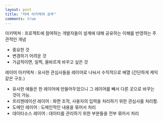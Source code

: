 ```yaml
---
layout: post
title: "자바 아키텍쳐 공부"
comments: true
---
```


아키텍쳐 :
프로젝트에 참여하는 개발자들이 설계에 대해 공유하는 이해를 반영하는 주관적인 개념  
  - 중요한 것  
  - 변경하기 어려운 것  
  - 가급적이면, 일찍, 올바르게 바꾸고 싶은 것  

레이어 아키텍쳐 : 유사한 관심사들을 레이어로 나눠서 수직적으로 배열 (간단하게 케익 같은 구조.)
  - 유사한 얘들은 한 레이어에 만들어두었으니 그 레이어를 빼서 다른 곳으로 바꾸는 것이 가능.
  - 프리젠테이션 레이어 : 화면 조작, 사용자의 입력을 처리하기 위한 관심사를 처리함.
  - 도메인 레이어 : 도메인적인 내용을 묶어서 처리
  - 데이타소스 레이어 : 데이터를 관리하기 위한 부분들을 전부 묶어서 처리
